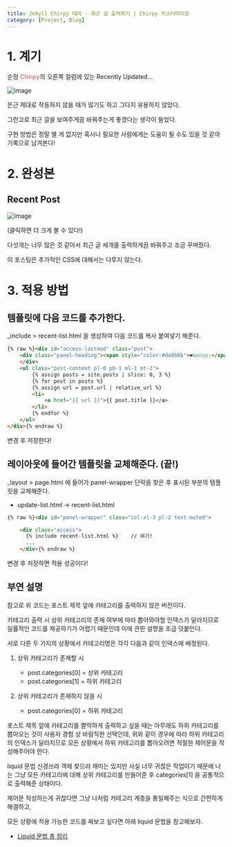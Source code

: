 ```yaml
---
title: Jekyll Chirpy 테마 - 최근 글 출력하기 | Chirpy 커스터마이징
category: [Project, Blog]
---
```


# 1. 계기

순정 <span style="color:rgb(218, 139, 139); font-weight:bold">Chirpy</span>의 오른쪽 컬럼에 있는 Recently Updated...

![image](https://user-images.githubusercontent.com/98504939/156025670-0e1165a8-0135-48e4-ae59-eb264ded3ae2.png)

은근 제대로 작동하지 않을 때가 많기도 하고 그다지 유용하지 않았다.

그런고로 최근 글을 보여주게끔 바꿔주는게 좋겠다는 생각이 들었다.

구현 방법은 정말 별 게 없지만 혹시나 필요한 사람에게는 도움이 될 수도 있을 것 같아 기록으로 남겨본다!


# 2. 완성본

## Recent Post
![image](https://user-images.githubusercontent.com/98504939/156005182-e4ac3f26-6290-456b-b620-7f85b26fbdfe.png)

(클릭하면 더 크게 볼 수 있다!)

다섯개는 너무 많은 것 같아서 최근 글 세개를 출력하게끔 바꿔주고 조금 꾸며줬다.

이 포스팅은 추가적인 CSS에 대해서는 다루지 않는다.

# 3. 적용 방법

## 템플릿에 다음 코드를 추가한다.

_include > recent-list.html 을 생성하여 다음 코드를 복사 붙여넣기 해준다.

```html
{% raw %}<div id="access-lastmod" class="post">
    <div class="panel-heading"><span style="color:#da8b8b">❤&ensp;</span>Recent Post
    </div>
    <ul class="post-content pl-0 pb-1 ml-1 mt-2">
        {% assign posts = site.posts | slice: 0, 3 %}
        {% for post in posts %}
        {% assign url = post.url | relative_url %}
        <li>
            <a href="{{ url }}">{{ post.title }}</a>
        </li>
        {% endfor %}
    </ul>
</div>{% endraw %}
```

변경 후 저장한다!

## 레이아웃에 들어간 템플릿을 교체해준다. (끝!)

_layout > page.html 에 들어가 panel-wrapper 단락을 찾은 후 표시된 부분의 템플릿을 교체해준다.

- update-list.html → recent-list.html

```html
{% raw %}<div id="panel-wrapper" class="col-xl-3 pl-2 text-muted">

    <div class="access">
      {% include recent-list.html %}    // 여기!
      ...
    </div>{% endraw %}
```

변경 후 저장하면 적용 성공이다!

## 부연 설명

참고로 위 코드는 포스트 제목 앞에 카테고리를 출력하지 않은 버전이다.

카테고리 출력 시 상위 카테고리의 존재 여부에 따라 뽑아와야할 인덱스가 달라지므로 일률적인 코드를 제공하기가 어렵기 때문인데 이에 관한 설명을 조금 덧붙인다.

서로 다른 두 가지의 상황에서 카테고리명은 각각 다음과 같이 인덱스에 배정된다.

1. 상위 카테고리가 존재할 시
    - post.categories[0] = 상위 카테고리
    - post.categories[1] = 하위 카테고리


2. 상위 카테고리가 존재하지 않을 시
    - post.categories[0] = 하위 카테고리


포스트 제목 앞에 카테고리를 짤막하게 출력하고 싶을 때는 아무래도 하위 카테고리를 뽑아오는 것이 사용자 경험 상 바람직한 선택인데, 위와 같이 경우에 따라 하위 카테고리의 인덱스가 달라지므로 모든 상황에서 하위 카테고리를 뽑아오려면 적절한 제어문을 작성해주어야 한다.

liquid 문법 신경쓰랴 객체 찾으랴 재미는 있지만 사실 너무 귀찮은 작업이기 때문에 나는 그냥 모든 카테고리에 대해 상위 카테고리를 만들어준 후 categories[1] 을 공통적으로 출력해준 상태이다.

제어문 작성하는게 귀찮다면 그냥 나처럼 카테고리 계층을 통일해주는 식으로 간편하게 해결하고,

모든 상황에 적용 가능한 코드를 짜보고 싶다면 아래 liquid 문법을 참고해보자.

- [Liquid 문법 총 정리](https://heekangpark.github.io/jekyll/06-liquid)

